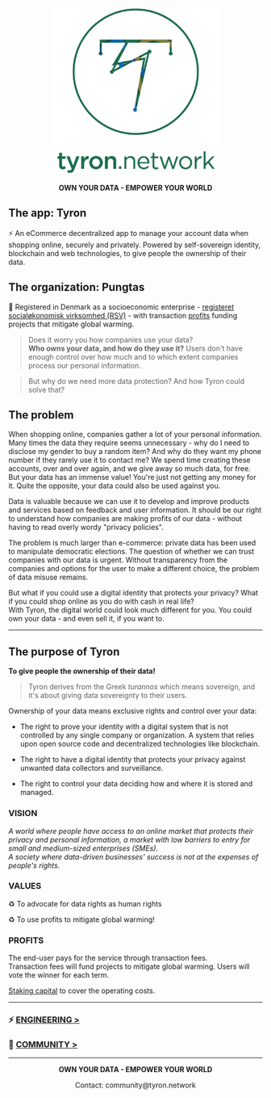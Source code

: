 <div style="text-align:center"><img src="/design&marketing/files/logoVersion_1/Tyron isologotipo 1080x1080 sin fondo.png" alt="tyron" title="tyron's logo version_1" width="333" height="333"/></div>
<div style="text-align:center">
 <p><b>OWN YOUR DATA - EMPOWER YOUR WORLD</b></p>
</div>

## The app: Tyron
:zap: An eCommerce decentralized app to manage your account data when shopping online, securely and privately. Powered by self-sovereign identity, blockchain and web technologies, to give people the ownership of their data.

## The organization: Pungtas
:high_brightness: Registered in Denmark as a socioeconomic enterprise - [registeret socialøkonomisk virksomhed (RSV)](https://github.com/tyronNetwork/tyron/blob/master/partnerships%26compliance/files/incorporation.md) - with transaction [profits](#profits) funding projects that mitigate global warming.

> Does it worry you how companies use your data?  
> **Who owns your data, and how do they use it?** Users don't have enough control over how much and to which extent companies process our personal information.  

> But why do we need more data protection? And how Tyron could solve that?

## The problem
When shopping online, companies gather a lot of your personal information. Many times the data they require seems unnecessary - why do I need to disclose my gender to buy a random item? And why do they want my phone number if they rarely use it to contact me? We spend time creating these accounts, over and over again, and we give away so much data, for free. But your data has an immense value! You're just not getting any money for it. Quite the opposite, your data could also be used against you. 

Data is valuable because we can use it to develop and improve products and services based on feedback and user information. It should be our right to understand how companies are making profits of our data - without having to read overly wordy "privacy policies".

The problem is much larger than e-commerce: private data has been used to manipulate democratic elections. The question of whether we can trust companies with our data is urgent. Without transparency from the companies and options for the user to make a different choice, the problem of data misuse remains. 

But what if you could use a digital identity that protects your privacy? What if you could shop online as you do with cash in real life?  
With Tyron, the digital world could look much different for you. You could own your data - and even sell it, if you want to.

---

## The purpose of Tyron
**To give people the ownership of their data!**

> Tyron derives from the Greek _turannos_ which means sovereign, and it's about giving data sovereignty to their users.

Ownership of your data means exclusive rights and control over your data:
- The right to prove your identity with a digital system that is not controlled by any single company or organization. A system that relies upon open source code and decentralized technologies like blockchain.

- The right to have a digital identity that protects your privacy against unwanted data collectors and surveillance.

- The right to control your data deciding how and where it is stored and managed.

### VISION
*A world where people have access to an online market that protects their privacy and personal information, a market with low barriers to entry for small and medium-sized enterprises (SMEs).  
A society where data-driven businesses' success is not at the expenses of people's rights.*

### VALUES
:recycle: To advocate for data rights as human rights

:recycle: To use profits to mitigate global warming!

### PROFITS
The end-user pays for the service through transaction fees.  
Transaction fees will fund projects to mitigate global warming. Users will vote the winner for each term.

[Staking capital](https://github.com/tyronNetwork/tyron/blob/master/community/contributors/economy&finance.md) to cover the operating costs. 

---

### :zap: [ENGINEERING >](/engineering/README.md)
### :high_brightness: [COMMUNITY >](/community/README.md) 

---

<div style="text-align:center">
 <p><b>OWN YOUR DATA - EMPOWER YOUR WORLD</b></p>
 <p>Contact: community@tyron.network</p>
</div>
